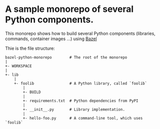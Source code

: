 # A sample monorepo of several Python components.

This monorepo shows how to build several Python components (libraries, commands, container images ...) using [Bazel][]

Thie is the file structure:

	bazel-python-monorepo        # The root of the monorepo
	|
	+- WORKSPACE
	|
	+- lib
		|
		+- foolib                # A Python library, called `foolib`
		    |
			+- BUILD
			|
			+- requirements.txt  # Python dependencies from PyPI
			|
			+- __init__.py       # Library implementation.
			|
			+- hello-foo.py      # A command-line tool, which uses `foolib`


[Bazel]: https://www.bazel.build/
